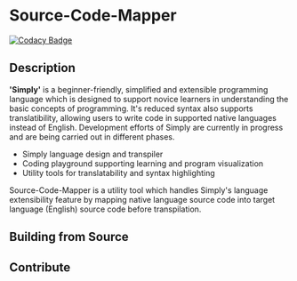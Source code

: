 # Source-Code-Mapper

[![Codacy Badge](https://api.codacy.com/project/badge/Grade/32a0f8c0f3984207b75fb03671354bc2)](https://app.codacy.com/manual/vmbckscc456/Source-Code-Mapper?utm_source=github.com&utm_medium=referral&utm_content=buddhikac96/Source-Code-Mapper&utm_campaign=Badge_Grade_Dashboard)

## Description
**'Simply'** is a beginner-friendly, simplified and extensible programming language which is designed to support novice learners in understanding the basic concepts of programming. It's reduced syntax also supports translatibility, allowing users to write code in supported native languages instead of English. Development efforts of Simply are currently in progress and are being carried out in different phases.
-  Simply language design and transpiler
-  Coding playground supporting learning and program visualization
-  Utility tools for translatability and syntax highlighting

Source-Code-Mapper is a utility tool which handles Simply's language extensibility feature by mapping native language source code into target language (English) source code before transpilation.

## Building from Source

## Contribute
